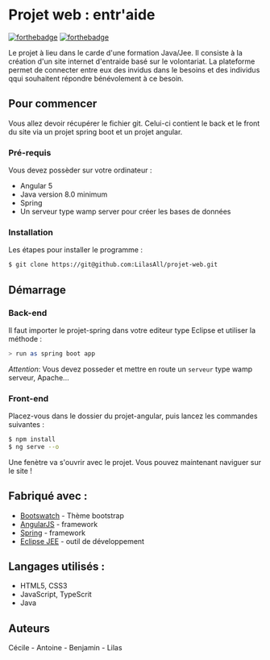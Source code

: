 # Projet web : entr'aide

[![forthebadge](http://forthebadge.com/images/badges/built-with-love.svg)](http://forthebadge.com)  [![forthebadge](http://forthebadge.com/images/badges/uses-html.svg)](http://forthebadge.com)


Le projet à lieu dans le carde d'une formation Java/Jee. Il consiste à la création d'un site internet d'entraide basé sur le volontariat. 
La plateforme permet de connecter entre eux des invidus dans le besoins et des individus qqui souhaitent répondre bénévolement à ce besoin.

## Pour commencer

Vous allez devoir récupérer le fichier git. Celui-ci contient le back et le front du site via un projet spring boot et un projet angular. 

### Pré-requis

Vous devez possèder sur votre ordinateur : 

- Angular 5
- Java version 8.0 minimum
- Spring
- Un serveur type wamp server pour créer les bases de données

### Installation

Les étapes pour installer le programme : 

```bash
$ git clone https://git@github.com:LilasAll/projet-web.git
```


## Démarrage
### Back-end
Il faut importer le projet-spring dans votre editeur type Eclipse et utiliser la méthode : 

```bash
> run as spring boot app
```

_Attention_: Vous devez posseder et mettre en route un ``serveur`` type wamp serveur, Apache...

### Front-end
Placez-vous dans le dossier du projet-angular, puis lancez les commandes suivantes : 

```bash
$ npm install
$ ng serve --o
```

Une fenètre va s'ouvrir avec le projet. Vous pouvez maintenant naviguer sur le site ! 

## Fabriqué avec : 

* [Bootswatch](https://bootswatch.com/minty/) - Thème bootstrap 
* [AngularJS](https://angular.io/) - framework
* [Spring](https://spring.io/) - framework
* [Eclipse JEE](https://www.eclipse.org/downloads/packages/release/kepler/sr2/eclipse-ide-java-ee-developers) - outil de développement

## Langages utilisés : 

- HTML5, CSS3
- JavaScript, TypeScrit
- Java

## Auteurs

Cécile - Antoine - Benjamin - Lilas


